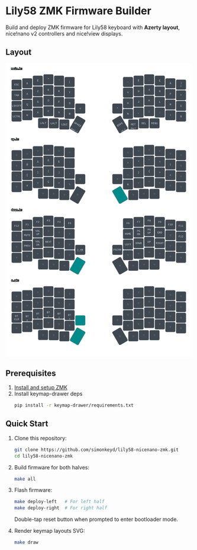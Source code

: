 # Lily58 ZMK Firmware Builder

Build and deploy ZMK firmware for Lily58 keyboard with **Azerty layout**, nice!nano v2 controllers and nice!view displays.

## Layout

![keymap](keymap-drawer/keymap.svg)

## Prerequisites

1. [Install and setup ZMK](https://zmk.dev/)
1. Install keymap-drawer deps
   ```bash
   pip install -r keymap-drawer/requirements.txt
   ```

## Quick Start

1. Clone this repository:
   ```bash
   git clone https://github.com/simonkeyd/lily58-nicenano-zmk.git
   cd lily58-nicenano-zmk
   ```

2. Build firmware for both halves:
   ```bash
   make all
   ```

3. Flash firmware:
   ```bash
   make deploy-left   # For left half
   make deploy-right  # For right half
   ```
   Double-tap reset button when prompted to enter bootloader mode.

4. Render keymap layouts SVG:
   ```bash
   make draw
   ```
